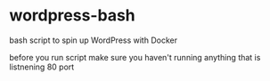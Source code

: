# wordpress-bash

bash script to spin up WordPress with Docker

before you run script make sure you haven't running anything that is listnening 80 port
